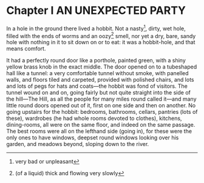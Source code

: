









# Chapter I   AN UNEXPECTED PARTY



In a hole in the ground there lived a hobbit. Not a nasty[^1-1], dirty, wet hole, filled with the ends of worms and an oozy[^1-2] smell, nor yet a dry, bare, sandy hole with nothing in it to sit down on or to eat: it was a hobbit-hole, and that means comfort.

It had a perfectly round door like a porthole, painted green, with a shiny yellow brass knob in the exact middle. The door opened on to a tubeshaped hall like a tunnel: a very comfortable tunnel without smoke, with panelled walls, and floors tiled and carpeted, provided with polished chairs, and lots and lots of pegs for hats and coats—the hobbit was fond of visitors. The tunnel wound on and on, going fairly but not quite straight into the side of the hill—The Hill, as all the people for many miles round called it—and many little round doors opened out of it, first on one side and then on another. No going upstairs for the hobbit: bedrooms, bathrooms, cellars, pantries (lots of these), wardrobes (he had whole rooms devoted to clothes), kitchens, dining-rooms, all were on the same floor, and indeed on the same passage. The best rooms were all on the lefthand side (going in), for these were the only ones to have windows, deepset round windows looking over his garden, and meadows beyond, sloping down to the river.









> [^1-1]: very bad or unpleasant
> [^1-2]:(of a liquid) thick and flowing very slowly